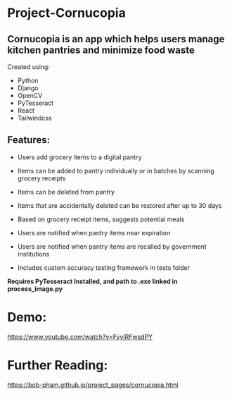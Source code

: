 # Project-Cornucopia

## Cornucopia is an app which helps users manage kitchen pantries and minimize food waste

Created using:
- Python
- Django
- OpenCV
- PyTesseract
- React
- Tailwindcss

## Features:
- Users add grocery items to a digital pantry
- Items can be added to pantry individually or in batches by scanning grocery receipts
- Items can be deleted from pantry
- Items that are accidentally deleted can be restored after up to 30 days
- Based on grocery receipt items, suggests potential meals
- Users are notified when pantry items near expiration
- Users are notified when pantry items are recalled by government institutions

- Includes custom accuracy testing framework in tests folder

**Requires PyTesseract Installed, and path to .exe linked in process_image.py** 

# Demo:

https://www.youtube.com/watch?v=FyvjRFwsdPY

# Further Reading:
https://bob-pham.github.io/project_pages/cornucopia.html

